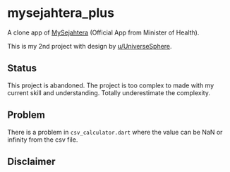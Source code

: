 # mysejahtera_plus

A clone app of [MySejahtera](https://mysejahtera.malaysia.gov.my/intro/) (Official App from Minister of Health).

This is my 2nd project with design by [u/UniverseSphere](https://www.reddit.com/r/malaysia/comments/q4mrgv/i_did_a_ui_redesign_for_mysejahtera_based_on/).

## Status

This project is abandoned. The project is too complex to made with my current skill and understanding. Totally underestimate the complexity.

## Problem

There is a problem in ```csv_calculator.dart``` where the value can be NaN or infinity from the csv file.

## Disclaimer
